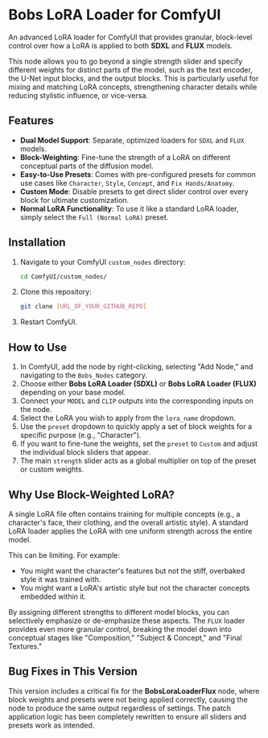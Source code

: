 # Bobs LoRA Loader for ComfyUI

An advanced LoRA loader for ComfyUI that provides granular, block-level control over how a LoRA is applied to both **SDXL** and **FLUX** models.

This node allows you to go beyond a single strength slider and specify different weights for distinct parts of the model, such as the text encoder, the U-Net input blocks, and the output blocks. This is particularly useful for mixing and matching LoRA concepts, strengthening character details while reducing stylistic influence, or vice-versa.

## Features

-   **Dual Model Support**: Separate, optimized loaders for `SDXL` and `FLUX` models.
-   **Block-Weighting**: Fine-tune the strength of a LoRA on different conceptual parts of the diffusion model.
-   **Easy-to-Use Presets**: Comes with pre-configured presets for common use cases like `Character`, `Style`, `Concept`, and `Fix Hands/Anatomy`.
-   **Custom Mode**: Disable presets to get direct slider control over every block for ultimate customization.
-   **Normal LoRA Functionality**: To use it like a standard LoRA loader, simply select the `Full (Normal LoRA)` preset.

## Installation

1.  Navigate to your ComfyUI `custom_nodes` directory:
    ```bash
    cd ComfyUI/custom_nodes/
    ```
2.  Clone this repository:
    ```bash
    git clone [URL_OF_YOUR_GITHUB_REPO]
    ```
3.  Restart ComfyUI.

## How to Use

1.  In ComfyUI, add the node by right-clicking, selecting "Add Node," and navigating to the `Bobs_Nodes` category.
2.  Choose either **Bobs LoRA Loader (SDXL)** or **Bobs LoRA Loader (FLUX)** depending on your base model.
3.  Connect your `MODEL` and `CLIP` outputs into the corresponding inputs on the node.
4.  Select the LoRA you wish to apply from the `lora_name` dropdown.
5.  Use the `preset` dropdown to quickly apply a set of block weights for a specific purpose (e.g., "Character").
6.  If you want to fine-tune the weights, set the `preset` to `Custom` and adjust the individual block sliders that appear.
7.  The main `strength` slider acts as a global multiplier on top of the preset or custom weights.

## Why Use Block-Weighted LoRA?

A single LoRA file often contains training for multiple concepts (e.g., a character's face, their clothing, and the overall artistic style). A standard LoRA loader applies the LoRA with one uniform strength across the entire model.

This can be limiting. For example:
-   You might want the character's features but not the stiff, overbaked style it was trained with.
-   You might want a LoRA's artistic style but not the character concepts embedded within it.

By assigning different strengths to different model blocks, you can selectively emphasize or de-emphasize these aspects. The `FLUX` loader provides even more granular control, breaking the model down into conceptual stages like "Composition," "Subject & Concept," and "Final Textures."

## Bug Fixes in This Version

This version includes a critical fix for the **BobsLoraLoaderFlux** node, where block weights and presets were not being applied correctly, causing the node to produce the same output regardless of settings. The patch application logic has been completely rewritten to ensure all sliders and presets work as intended.
